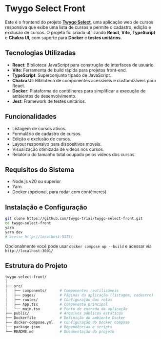 # Twygo Select Front

Este é o frontend do projeto [**Twygo Select**](https://github.com/twygo-trial/twygo-select), uma aplicação web de cursos responsiva que exibe uma lista de cursos e permite o cadastro, edição e exclusão de cursos. O projeto foi criado utilizando **React**, **Vite**, **TypeScript** e **Chakra UI**, com suporte para **Docker** e **testes unitários**.

## Tecnologias Utilizadas

- **React**: Biblioteca JavaScript para construção de interfaces de usuário.
- **Vite**: Ferramenta de build rápida para projetos front-end.
- **TypeScript**: Superconjunto tipado de JavaScript.
- **Chakra UI**: Biblioteca de componentes acessíveis e customizáveis para React.
- **Docker**: Plataforma de contêineres para simplificar a execução de ambientes de desenvolvimento.
- **Jest**: Framework de testes unitários.

## Funcionalidades

- Listagem de cursos ativos.
- Formulário de cadastro de cursos.
- Edição e exclusão de cursos.
- Layout responsivo para dispositivos móveis.
- Visualização otimizada de vídeos nos cursos.
- Relatório do tamanho total ocupado pelos vídeos dos cursos.

## Requisitos do Sistema

- Node.js v20 ou superior
- Yarn
- Docker (opcional, para rodar com contêineres)

## Instalação e Configuração

```bash
git clone https://github.com/twygo-trial/twygo-select-front.git
cd twygo-select-front
yarn
yarn dev
# acesse http://localhost:5173/
```

Opcionalmente você pode usar `docker compose up --build` e acessar via `http://localhost:3001/`

## Estrutura do Projeto

```bash
twygo-select-front/
│
├── src/
│   ├── components/      # Componentes reutilizáveis
│   ├── pages/           # Páginas da aplicação (listagem, cadastro)
│   ├── routes/          # Configuração das rotas
│   ├── App.tsx          # Componente principal
│   └── main.tsx         # Ponto de entrada da aplicação
├── public/              # Arquivos públicos estáticos
├── Dockerfile           # Definição do ambiente Docker
├── docker-compose.yml   # Configuração do Docker Compose
├── package.json         # Dependências e scripts
└── README.md            # Documentação do projeto
```